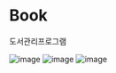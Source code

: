 # Book
도서관리프로그램

![image](https://user-images.githubusercontent.com/94959724/204711705-16c8c95e-d018-4071-ad32-4852936759fa.png)
![image](https://user-images.githubusercontent.com/94959724/204711999-4c5c251a-ed3d-4c45-9522-27f3d05a0c2f.png)
![image](https://user-images.githubusercontent.com/94959724/204712067-24b0291c-7d75-4575-ac95-e01889420b6d.png)
